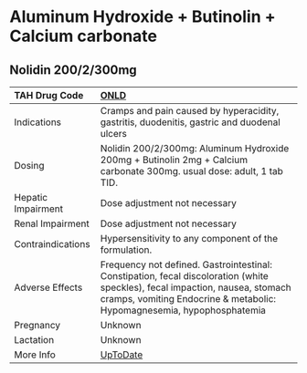 # Aluminum Hydroxide + Butinolin + Calcium carbonate

## Nolidin 200/2/300mg

| TAH Drug Code      | [ONLD](https://www.tahsda.org.tw/drugs/hissearch.php?drug_code=ONLD)                                                                                                                                   |
|:-------------------|:-------------------------------------------------------------------------------------------------------------------------------------------------------------------------------------------------------|
| Indications        | Cramps and pain caused by hyperacidity, gastritis, duodenitis, gastric and duodenal ulcers                                                                                                             |
| Dosing             | Nolidin 200/2/300mg: Aluminum Hydroxide 200mg + Butinolin 2mg + Calcium carbonate 300mg. usual dose: adult, 1 tab TID.                                                                                 |
| Hepatic Impairment | Dose adjustment not necessary                                                                                                                                                                          |
| Renal Impairment   | Dose adjustment not necessary                                                                                                                                                                          |
| Contraindications  | Hypersensitivity to any component of the formulation.                                                                                                                                                  |
| Adverse Effects    | Frequency not defined. Gastrointestinal: Constipation, fecal discoloration (white speckles), fecal impaction, nausea, stomach cramps, vomiting Endocrine & metabolic: Hypomagnesemia, hypophosphatemia |
| Pregnancy          | Unknown                                                                                                                                                                                                |
| Lactation          | Unknown                                                                                                                                                                                                |
| More Info          | [UpToDate](https://www.uptodate.com/contents/aluminum-hydroxide-+-butinolin-+-calcium-carbonate-drug-information)                                                                                      |

